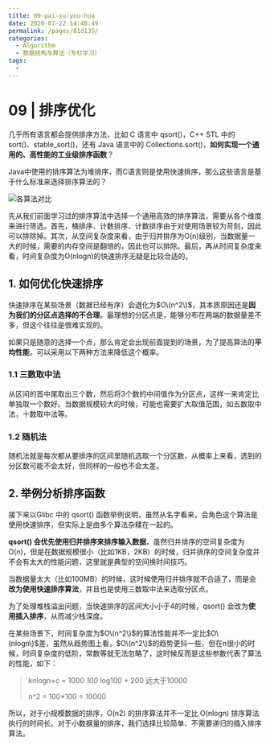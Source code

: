 ```yaml
---
title: 09-pai-xu-you-hua
date: 2020-07-22 14:48:49
permalink: /pages/81d135/
categories: 
  - Algorithm
  - 数据结构与算法（专栏学习）
tags: 
  - 
---
```

# 09 | 排序优化

几乎所有语言都会提供排序方法，比如 C 语言中 qsort\(\)，C++ STL 中的 sort\(\)、stable\_sort\(\)，还有 Java 语言中的 Collections.sort\(\)，**如何实现一个通用的、高性能的工业级排序函数**？

Java中使用的排序算法为堆排序，而C语言则是使用快速排序，那么这些语言是基于什么标准来选择排序算法的？

![&#x5404;&#x7B97;&#x6CD5;&#x5BF9;&#x6BD4;](https://static001.geekbang.org/resource/image/1f/fd/1f6ef7e0a5365d6e9d68f0ccc71755fd.jpg)

先从我们前面学习过的排序算法中选择一个通用高效的排序算法，需要从各个维度来进行筛选。首先，桶排序、计数排序、计数排序由于对使用场景较为苛刻，因此可以排除掉。其次，从空间复杂度来看，由于归并排序为O\(n\)级别，当数据量一大的时候，需要的内存空间是翻倍的，因此也可以排除。最后，再从时间复杂度来看，时间复杂度为O\(nlogn\)的快速排序无疑是比较合适的。

## 1. 如何优化快速排序

快速排序在某些场景（数据已经有序）会退化为$O\(n^2\)$，其本质原因还是**因为我们的分区点选择的不合理**。最理想的分区点是，能够分布在两端的数据量差不多，但这个往往是很难实现的。

如果只是随意的选择一个点，那么肯定会出现前面提到的场景，为了提高算法的**平均性能**，可以采用以下两种方法来降低这个概率。

### 1.1 三数取中法

从区间的首中尾取出三个数，然后将3个数的中间值作为分区点，这样一来肯定比单独取一个数好。当数据规模较大的时候，可能也需要扩大取值范围，如五数取中法，十数取中法等。

### 1.2 随机法

随机法就是每次都从要排序的区间里随机选取一个分区数，从概率上来看，选到的分区数可能不会太好，但同样的一般也不会太差。

## 2. 举例分析排序函数

接下来以Glibc 中的 qsort\(\) 函数举例说明，虽然从名字看来，会角色这个算法是使用快速排序，但实际上是由多个算法杂糅在一起的。

**qsort\(\) 会优先使用归并排序来排序输入数据**，虽然归并排序的空间复杂度为O\(n\)，但是在数据规模很小（比如1KB，2KB）的时候，归并排序的空间复杂度并不会有太大的性能问题，这里就是典型的空间换时间技巧。

当数据量太大（比如100MB）的时候，这时候使用归并排序就不合适了，而是会**改为使用快速排序算法**，并且也是使用三数取中法来选取分区点。

为了处理堆栈溢出问题，当快速排序的区间大小小于4的时候，qsort\(\) 会改为**使用插入排序**，从而减少栈深度。

在某些场景下，时间复杂度为$O\(n^2\)$的算法性能并不一定比$O\(nlogn\)$差，虽然从趋势图上看，$O\(n^2\)$的趋势更抖一些，但在n很小的时候，时间复杂度的低阶，常数等就无法忽略了，这时候反而是这些参数代表了算法的性能，如下：

> knlogn+c = 1000  _100_  log100 + 200 远大于10000
>
> n^2 = 100\*100 = 10000

所以，对于小规模数据的排序，O\(n2\) 的排序算法并不一定比 O\(nlogn\) 排序算法执行的时间长。对于小数据量的排序，我们选择比较简单、不需要递归的插入排序算法。

